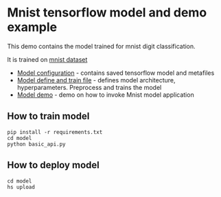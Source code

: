 # Mnist tensorflow model and demo example

This demo contains the model trained for mnist digit classification.

It is trained on [mnist dataset](http://yann.lecun.com/exdb/mnist/)

- [Model configuration](model/) - contains saved tensorflow model and metafiles
- [Model define and train file](basic-api.py) - defines model architecture, hyperparameters. Preprocess and trains the model
- [Model demo](demo/Mnist_demo.ipynb) - demo on how to invoke Mnist model application


## How to train model

```commandline
pip install -r requirements.txt
cd model
python basic_api.py
```

## How to deploy model

```commandline
cd model
hs upload
```
